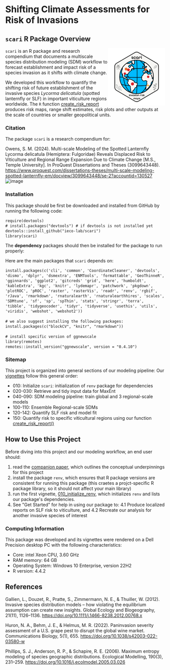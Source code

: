 # Shifting Climate Assessments for Risk of Invasions
## `scari` R Package Overview
<a href="https://ieco-lab.github.io/scari/"><img src="man/figures/scari_logo_v1_0.png" align="right" height="180" alt="scari website" /></a>

`scari` is an R package and research compendium that documents a multiscale species distribution modeling (SDM) workflow to forecast establishment and impact risk of a species invasion as it shifts with climate change.

We developed this workflow to quantify the shifting risk of future establishment of the invasive species *Lycorma delicatula* (spotted lanternfly or SLF) in important viticulture regions worldwide. The `R` function [create_risk_report](https://github.com/ieco-lab/scari/blob/master/R/create_risk_report.R) produces risk maps, range shift estimates, risk plots and other outputs at the scale of countries or smaller geopolitical units.

### Citation

The package `scari` is a research compendium for:

Owens, S. M. (2024). Multi-scale Modeling of the Spotted Lanternfly Lycorma delicatula (Hemiptera: Fulgoridae) Reveals Displaced Risk to Viticulture and Regional Range Expansion Due to Climate Change [M.S., Temple University]. In ProQuest Dissertations and Theses (3099643448). https://www.proquest.com/dissertations-theses/multi-scale-modeling-spotted-lanternfly-em/docview/3099643448/se-2?accountid=130527
![image](https://github.com/user-attachments/assets/c840b94d-0c42-40bb-9134-cae1c31bb7e3)


### Installation

This package should be first be downloaded and installed from GitHub by running the following code:

```
require(devtools)
# install.packages("devtools") # if devtools is not installed yet
devtools::install_github("ieco-lab/scari")
library(scari)
```

The **dependency** packages should then be installed for the package to run properly:

Here are the main packages that `scari` depends on:

```
install.packages(c('cli', 'common', 'CoordinateCleaner', 'devtools', 'dismo', 'dplyr', 'dsmextra', 'ENMTools', 'formattable', 'GeoThinneR', 'gginnards', 'ggplot2', 'gitcreds' 'grid', 'here', 'humboldt', 'kableExtra', 'kgc', 'knitr', 'lydemapr', 'patchwork', 'pkgdown', 'plotROC', 'pROC', 'raster', 'rasterVis', 'readr', 'renv', 'rgbif', 'rJava', 'rmarkdown', 'rnaturalearth', 'rnaturalearthhires', 'scales', 'SDMtune', 'sf', 'sp', 'spThin', 'stats', 'stringr', 'terra', 'tibble', 'tidygeocoder', 'tidyr', 'tidyverse', 'usethis', 'utils', 'viridis', 'webshot', 'webshot2'))

# we also suggest installing the following packages:
install.packages(c("blockCV", "knitr", "rmarkdown"))

# install specific version of ggnewscale
library(remotes)
remotes::install_version("ggnewscale", version = "0.4.10")
```

### Sitemap

This project is organized into general sections of our modeling pipeline: Our [vignettes](https://github.com/ieco-lab/scari/tree/master/vignettes) follow this general order: 

* 010: Initialize `scari`: initialization of `renv` package for dependencies
* 020-030: Retrieve and tidy input data for MaxEnt
* 040-090: SDM modeling pipeline: train global and 3 regional-scale models
* 100-110: Ensemble Regional-scale SDMs
* 120-142: Quantify SLF risk and model fit
* 150: Quantify risk to specific viticultural regions using our function [create_risk_report()](https://github.com/ieco-lab/scari/blob/master/vignettes/150_create_risk_report.Rmd)

## How to Use this Project

Before diving into this project and our modeling workflow, an end user should:
1. read the [companion paper](), which outlines the conceptual underpinnings for this project
2. install the package `renv`, which ensures that R package versions are consistent for running this package (this craetes a projct-specific R package library, so it should not affect your main library)
3. run the first vignette, [010_initialize_renv](https://github.com/ieco-lab/scari/blob/master/vignettes/010_initialize_pkg.Rmd), which initializes `renv` and lists our package's dependencies.
4. See "Get Started" for help in using our package to:
4.1 Produce localized reports on SLF risk to viticulture, and
4.2 Recreate our analysis for another invasive species of interest

### Computing Information

This package was developed and its vignettes were rendered on a Dell Precision desktop PC with the following characteristics:
* Core: intel Xeon CPU, 3.60 GHz
* RAM memory: 64 GB
* Operating System: Windows 10 Enterprise, version 22H2
* R version: 4.4.2

## References

Gallien, L., Douzet, R., Pratte, S., Zimmermann, N. E., & Thuiller, W. (2012). Invasive species distribution models – how violating the equilibrium assumption can create new insights. Global Ecology and Biogeography, 21(11), 1126–1136. https://doi.org/10.1111/j.1466-8238.2012.00768.x

Huron, N. A., Behm, J. E., & Helmus, M. R. (2022). Paninvasion severity assessment of a U.S. grape pest to disrupt the global wine market. Communications Biology, 5(1), 655. https://doi.org/10.1038/s42003-022-03580-w

Phillips, S. J., Anderson, R. P., & Schapire, R. E. (2006). Maximum entropy modeling of species geographic distributions. Ecological Modelling, 190(3), 231–259. https://doi.org/10.1016/j.ecolmodel.2005.03.026

